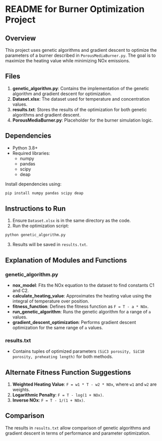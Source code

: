 # README for Burner Optimization Project

## Overview
This project uses genetic algorithms and gradient descent to optimize the parameters of a burner described in `PorousMediaBurner.py`. The goal is to maximize the heating value while minimizing NOx emissions.

## Files
1. **genetic_algorithm.py**: Contains the implementation of the genetic algorithm and gradient descent for optimization.
2. **Dataset.xlsx**: The dataset used for temperature and concentration values.
3. **results.txt**: Stores the results of the optimization for both genetic algorithms and gradient descent.
4. **PorousMediaBurner.py**: Placeholder for the burner simulation logic.

## Dependencies
- Python 3.8+
- Required libraries:
  - numpy
  - pandas
  - scipy
  - deap

Install dependencies using:
```bash
pip install numpy pandas scipy deap
```

## Instructions to Run
1. Ensure `Dataset.xlsx` is in the same directory as the code.
2. Run the optimization script:
```bash
python genetic_algorithm.py
```
3. Results will be saved in `results.txt`.

## Explanation of Modules and Functions
### genetic_algorithm.py
- **nox_model**: Fits the NOx equation to the dataset to find constants C1 and C2.
- **calculate_heating_value**: Approximates the heating value using the integral of temperature over position.
- **fitness_function**: Defines the fitness function as `F = T - a * NOx`.
- **run_genetic_algorithm**: Runs the genetic algorithm for a range of `a` values.
- **gradient_descent_optimization**: Performs gradient descent optimization for the same range of `a` values.

### results.txt
- Contains tuples of optimized parameters `(SiC3 porosity, SiC10 porosity, preheating length)` for both methods.

## Alternate Fitness Function Suggestions
1. **Weighted Heating Value**: `F = w1 * T - w2 * NOx`, where `w1` and `w2` are weights.
2. **Logarithmic Penalty**: `F = T - log(1 + NOx)`.
3. **Inverse NOx**: `F = T - 1/(1 + NOx)`.

## Comparison
The results in `results.txt` allow comparison of genetic algorithms and gradient descent in terms of performance and parameter optimization.